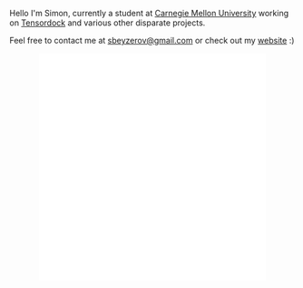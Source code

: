 Hello I'm Simon, currently a student at [Carnegie Mellon University](https://www.cs.cmu.edu/) working on [Tensordock](https://www.tensordock.com/) and various other disparate projects.

Feel free to contact me at [sbeyzerov@gmail.com](mailto:sbeyzerov@gmail.com) or check out my [website](https://sim15.github.io/) :)

<div align="center">
    <img src="example.svg" width="400" height="400" alt="css-in-readme">
</div>
